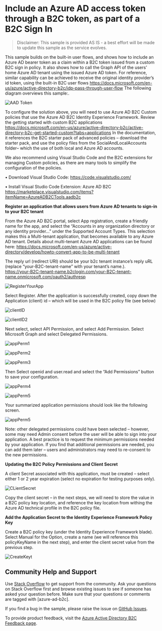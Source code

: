 # Include an Azure AD access token through a B2C token, as part of a B2C Sign In
> Disclaimer: This sample is provided AS IS - a best effort will be made to update this sample as the service evolves.

This sample builds on the built-in user flows, and shows how to include an Azure AD bearer token as a claim within a B2C token issued from a custom B2C sign in policy.  It also shows how to call the Graph API of the users’ home Azure AD tenant using the issued Azure AD token.  For reference, similar capability can be achieved to receive the original identity provider’s id token, using the built-in B2C user flows
https://docs.microsoft.com/en-us/azure/active-directory-b2c/idp-pass-through-user-flow
The following diagram overviews this sample:.

![AAD Token](media/IssueAADTokenThroughB2C.jpg)

To configure the solution above, you will need to use Azure AD B2C Custom policies that use the Azure AD B2C Identity Experience Framework.  Review the getting started with custom B2C applications
https://docs.microsoft.com/en-us/azure/active-directory-b2c/active-directory-b2c-get-started-custom?tabs=applications
In the documentation, it references the B2C starter pack of advanced policies – download the starter pack, and use the policy files from the SocialAndLocalAccounts folder– which the use of both local and Azure AD accounts.   

We also recommend using Visual Studio Code and the B2C extensions for managing Custom policies, as there are many tools to simplify the configuration of the policies.

•	Download Visual Studio Code:  https://code.visualstudio.com/

•	Install Visual Studio Code Extension: Azure AD B2C  https://marketplace.visualstudio.com/items?itemName=AzureADB2CTools.aadb2c

**Register an application that allows users from Azure AD tenants to sign-in to your B2C tenant**

From the Azure AD B2C portal, select App registration, create a friendly name for the app, and select the “Accounts in any organization directory or any identity provider…” under the Supported Account Types.   This selection makes this a Multi-tenant application, that becomes available to any Azure AD tenant.  Details about multi-tenant Azure AD applications can be found here:  https://docs.microsoft.com/en-us/azure/active-directory/develop/howto-convert-app-to-be-multi-tenant

The reply url (redirect URI) should be your b2c tenant instance’s reply uRL  (replace “your-B2C-tenant-name” with your tenant’s name.).  
https://your-B2C-tenant-name.b2clogin.com/your-B2C-tenant-name.onmicrosoft.com/oauth2/authresp


![RegisterYourApp](media/RegisterYourApp.jpg) 

Select Register.  After the application is successfully created, copy down the Application (client) id – which will be used in the B2C policy file (see below)

![clientID](media/ClientID.jpg)

![clientID2](media/ClientID2.jpg)

Next select, select API Permission, and select Add Permission.  Select Microsoft Graph and select Delegated Permissions.
 
![appPerm1](media/AppPermissions1.jpg)

![appPerm2](media/AppPermissions2.jpg)

![appPerm3](media/AppPermissions3.jpg)

Then Select openid  and user.read and select the “Add Permissions” button to save your configuration.  
       
![appPerm4](media/AppPermissions4.jpg)

![appPerm5](media/AppPermissions5.jpg)


Your summarized application permissions should look like the following screen.

![appPerm5](media/AppPermissions6.jpg) 

Note: other delegated permissions could have been selected – however, some may need Admin consent before the user will be able to sign into your application. A  best practice is to request the minimum permissions needed by your application.  If you find that additional permissions are needed, you can add them later – users and administrators may need to re-consent to the new permissions.

**Updating the B2C Policy Permissions and Client Secret**

A client Secret associated with this application, must be created – select either 1 or 2 year expiration (select no expiration for testing purposes only).  

![CLientSecret](media/ClientSecret.jpg)
 
Copy the client secret – in the next steps, we will need to store the value in a B2C policy key location, and reference the key location from withing the Azure AD technical profile in the B2C policy file.  

**Add the Application Secret to the Identity Experience Framework Policy Key**

Create a B2C policy key (under the Identity Experience Framework blade).  Select Manual for the Option, create a name (we will reference this policyKeyName in the next step), and enter the client secret value from the previous step.

![CreateKeyt](media/CreateKey.jpg)
 

## Community Help and Support
Use [Stack Overflow](https://stackoverflow.com/questions/tagged/azure-ad-b2c) to get support from the community. Ask your questions on Stack Overflow first and browse existing issues to see if someone has asked your question before. Make sure that your questions or comments are tagged with [azure-ad-b2c].

If you find a bug in the sample, please raise the issue on [GitHub Issues](https://github.com/azure-ad-b2c/samples/issues).

To provide product feedback, visit the [Azure Active Directory B2C Feedback page](https://feedback.azure.com/forums/169401-azure-active-directory?category_id=160596).
